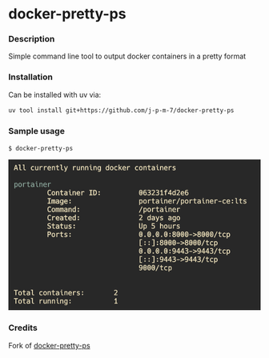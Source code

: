 # docker-pretty-ps

### Description

Simple command line tool to output docker containers in a pretty format


### Installation

Can be installed with uv via:

```bash
uv tool install git+https://github.com/j-p-m-7/docker-pretty-ps
```


### Sample usage

```bash
$ docker-pretty-ps
```

<img src="https://raw.githubusercontent.com/j-p-m-7/docker-pretty-ps/refs/heads/main/img.png" alt="Logo" width="600"/>


### Credits

Fork of [docker-pretty-ps](https://github.com/politeauthority/docker-pretty-ps/)
